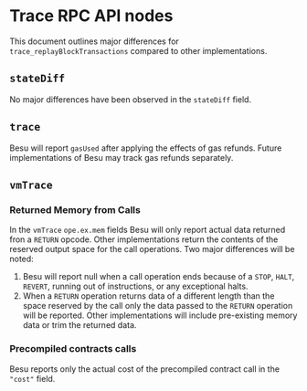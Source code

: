# Trace RPC API nodes

This document outlines major differences for `trace_replayBlockTransactions` 
compared to other implementations.

## `stateDiff` 

No major differences have been observed in the `stateDiff` field.

## `trace`

Besu will report `gasUsed` after applying the effects of gas refunds.  Future
implementations of Besu may track gas refunds separately.

## `vmTrace`

### Returned Memory from Calls

In the `vmTrace` `ope.ex.mem` fields Besu will only report actual data returned
fron a `RETURN` opcode.  Other implementations return the contents of the 
reserved output space for the call operations.  Two major differences will be 
noted:

1. Besu will report null when a call operation ends because of a `STOP`, `HALT`,
   `REVERT`, running out of instructions, or any exceptional halts.
2. When a `RETURN` operation returns data of a different length than the space
   reserved by the call only the data passed to the `RETURN` operation will be 
   reported.  Other implementations will include pre-existing memory data or 
   trim the returned data.

### Precompiled contracts calls

Besu reports only the actual cost of the precompiled contract call in the 
`"cost"` field. 



